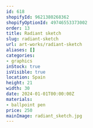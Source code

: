 ```yaml
---
id: 618
shopifyId: 9621380268362
shopifyOptionId: 49746553373002
order: 13
title: Radiant sketch
slug: radiant-sketch
url: art-works/radiant-sketch
aliases: []
categories:
- graphics
inStock: true
isVisible: true
location: Spain
height: 21
width: 30
date: 2024-01-01T00:00:00Z
materials:
- ballpoint pen
price: 250
mainImage: radiant_sketch.jpg
---
```

